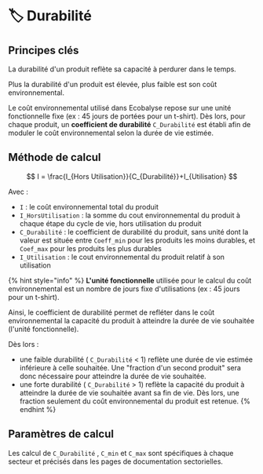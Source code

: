 # 🏷️ Durabilité

## Principes clés

La durabilité d'un produit reflète sa capacité à perdurer dans le temps.&#x20;

Plus la durabilité d'un produit est élevée, plus faible est son coût environnemental.

Le coût environnemental utilisé dans Ecobalyse repose sur une unité fonctionnelle fixe (ex : 45 jours de portées pour un t-shirt). Dès lors, pour chaque produit, un **coefficient de durabilité** `C_Durabilité` est établi afin de moduler le coût environnemental selon la durée de vie estimée.

## Méthode de calcul&#x20;

$$
I = \frac{I_{Hors Utilisation}}{C_{Durabilité}}+I_{Utilisation}
$$

Avec :&#x20;

* `I` : le coût environnemental total du produit
* `I_HorsUtilisation` : la somme du cout environnemental du produit à chaque étape du cycle de vie, hors utilisation du produit
* `C_Durabilité` : le coefficient de durabilité du produit, sans unité dont la valeur est située entre `Coeff_min` pour les produits les moins durables, et `Coef_max`  pour les produits les plus durables
* `I_Utilisation` : le cout environnemental du produit relatif à son utilisation

{% hint style="info" %}
**L'unité fonctionnelle** utilisée pour le calcul du coût environnemental est un nombre de jours fixe d'utilisations (ex : 45 jours pour un t-shirt).

Ainsi,  le coefficient de durabilité permet de refléter dans le coût environnemental la capacité du produit à atteindre la durée de vie souhaitée (l'unité fonctionnelle).&#x20;

Dès lors :&#x20;

* une faible durabilité ( `C_Durabilité` < 1) reflète une durée de vie estimée inférieure à celle souhaitée. Une "fraction d'un second produit" sera donc nécessaire pour atteindre la durée de vie souhaitée.
* une forte durabilité ( `C_Durabilité` > 1) reflète la capacité du produit à atteindre la durée de vie souhaitée avant sa fin de vie. Dès lors, une fraction seulement du coût environnemental du produit est retenue.&#x20;
{% endhint %}

## Paramètres de calcul  <a href="#calcul-du-coefficient-de-durabilite-c_durabilite" id="calcul-du-coefficient-de-durabilite-c_durabilite"></a>

Les calcul de `C_Durabilité` , `C_min`  et `C_max`  sont spécifiques à chaque secteur et précisés dans les pages de documentation sectorielles.




